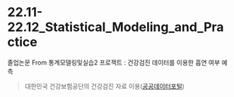 # 22.11-22.12_Statistical_Modeling_and_Practice
졸업논문 From 통계모델링및실습2 프로젝트 : 건강검진 데이터를 이용한 흡연 여부 예측
>대한민국 건강보험공단의 건강검진 자료 이용([공공데이터포털](https://www.data.go.kr/data/15007122/fileData.do))
